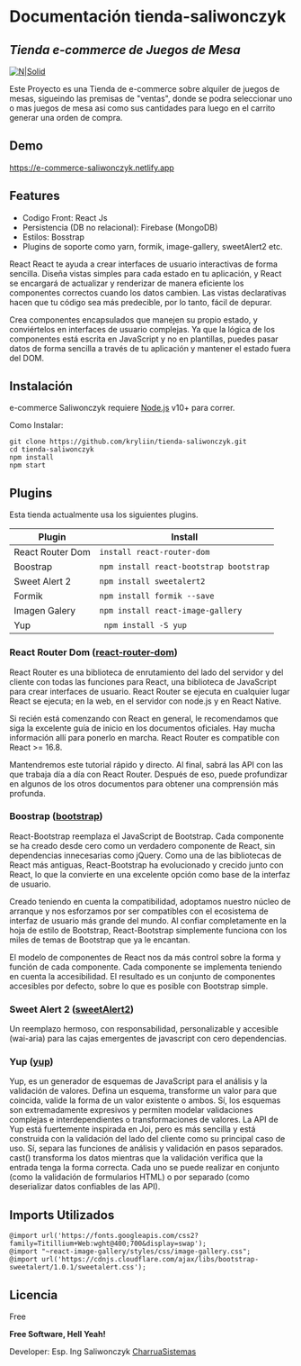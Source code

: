 # Documentación tienda-saliwonczyk
## _Tienda e-commerce de Juegos de Mesa_
[![N|Solid](https://camo.githubusercontent.com/42052a7bb5e9e14d95dea81478a4bd99516ae4442bcae43d835b1924ec4d0421/68747470733a2f2f696d672e736869656c64732e696f2f62616467652f4c696e6b6564496e2d696e666f726d6174696f6e616c3f7374796c653d666f722d7468652d6261646765266c6f676f3d6c696e6b6564696e266c6f676f436f6c6f723d66666626636f6c6f723d323332373264)](https://www.linkedin.com/in/christian-saliwonczyk-59250b52/)

Este Proyecto es una Tienda de e-commerce sobre alquiler de juegos de mesas, sigueindo las premisas de "ventas", donde se podra seleccionar uno o mas juegos de mesa asi como sus cantidades para luego en el carrito generar una orden de compra.

## Demo

https://e-commerce-saliwonczyk.netlify.app


## Features

- Codigo Front: React Js
- Persistencia (DB no relacional): Firebase (MongoDB)
- Estilos: Bosstrap
- Plugins de soporte como yarn, formik, image-gallery, sweetAlert2 etc.


React React te ayuda a crear interfaces de usuario interactivas de forma sencilla. Diseña vistas simples para cada estado en tu aplicación, y React se encargará de actualizar y renderizar de manera eficiente los componentes correctos cuando los datos cambien. Las vistas declarativas hacen que tu código sea más predecible, por lo tanto, fácil de depurar. 

Crea componentes encapsulados que manejen su propio estado, y conviértelos en interfaces de usuario complejas. Ya que la lógica de los componentes está escrita en JavaScript y no en plantillas, puedes pasar datos de forma sencilla a través de tu aplicación y mantener el estado fuera del DOM.

## Instalación

e-commerce Saliwonczyk requiere [Node.js](https://nodejs.org/) v10+ para correr.

Como Instalar:
```
git clone https://github.com/kryliin/tienda-saliwonczyk.git
cd tienda-saliwonczyk
npm install
npm start
```

## Plugins

Esta tienda actualmente usa los siguientes plugins.

| Plugin | Install |
| ------ | ------ |
| React Router Dom |```install react-router-dom ```|
| Boostrap | ```npm install react-bootstrap bootstrap```|
| Sweet Alert 2 | ```npm install sweetalert2 ```|
| Formik |```npm install formik --save``` |
| Imagen Galery |```npm install react-image-gallery ```|
| Yup | ``` npm install -S yup``` |

### React Router Dom  ([react-router-dom])

React Router es una biblioteca de enrutamiento del lado del servidor y del cliente con todas las funciones para React, una biblioteca de JavaScript para crear interfaces de usuario. React Router se ejecuta en cualquier lugar React se ejecuta; en la web, en el servidor con node.js y en React Native.

Si recién está comenzando con React en general, le recomendamos que siga la excelente guía de inicio en los documentos oficiales. Hay mucha información allí para ponerlo en marcha. React Router es compatible con React >= 16.8.

Mantendremos este tutorial rápido y directo. Al final, sabrá las API con las que trabaja día a día con React Router. Después de eso, puede profundizar en algunos de los otros documentos para obtener una comprensión más profunda.

### Boostrap ([bootstrap])

React-Bootstrap reemplaza el JavaScript de Bootstrap. Cada componente se ha creado desde cero como un verdadero componente de React, sin dependencias innecesarias como jQuery. Como una de las bibliotecas de React más antiguas, React-Bootstrap ha evolucionado y crecido junto con React, lo que la convierte en una excelente opción como base de la interfaz de usuario.

Creado teniendo en cuenta la compatibilidad, adoptamos nuestro núcleo de arranque y nos esforzamos por ser compatibles con el ecosistema de interfaz de usuario más grande del mundo. Al confiar completamente en la hoja de estilo de Bootstrap, React-Bootstrap simplemente funciona con los miles de temas de Bootstrap que ya le encantan.

El modelo de componentes de React nos da más control sobre la forma y función de cada componente. Cada componente se implementa teniendo en cuenta la accesibilidad. El resultado es un conjunto de componentes accesibles por defecto, sobre lo que es posible con Bootstrap simple.

### Sweet Alert 2 ([sweetAlert2])

Un reemplazo hermoso, con responsabilidad, personalizable y accesible (wai-aria) para las cajas emergentes de javascript con cero dependencias.
 
### Yup ([yup])

Yup, es un generador de esquemas de JavaScript para el análisis y la validación de valores. Defina un esquema, transforme un valor para que coincida, valide la forma de un valor existente o ambos. Sí, los esquemas son extremadamente expresivos y permiten modelar validaciones complejas e interdependientes o transformaciones de valores.
La API de Yup está fuertemente inspirada en Joi, pero es más sencilla y está construida con la validación del lado del cliente como su principal caso de uso. Sí, separa las funciones de análisis y validación en pasos separados. cast() transforma los datos mientras que la validación verifica que la entrada tenga la forma correcta. Cada uno se puede realizar en conjunto (como la validación de formularios HTML) o por separado (como deserializar datos confiables de las API).

## Imports Utilizados

```
@import url('https://fonts.googleapis.com/css2?family=Titillium+Web:wght@400;700&display=swap');
@import "~react-image-gallery/styles/css/image-gallery.css";
@import url('https://cdnjs.cloudflare.com/ajax/libs/bootstrap-sweetalert/1.0.1/sweetalert.css');
```

## Licencia
Free

**Free Software, Hell Yeah!**

Developer: Esp. Ing Saliwonczyk
[CharruaSistemas]

[//]: # 

   [CharruaSistemas]: <http://charruasistemas.com.uy/>
   [react-router-dom]: <https://reactrouter.com/>
   [bootstrap]: <https://react-bootstrap.netlify.app/getting-started/introduction>
   [sweetAlert2]: <https://sweetalert2.github.io/>
    [yup]: <https://www.npmjs.com/package/yup>
 


